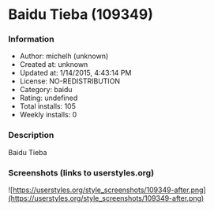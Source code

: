 # Baidu Tieba (109349)

### Information
- Author: michelh (unknown)
- Created at: unknown
- Updated at: 1/14/2015, 4:43:14 PM
- License: NO-REDISTRIBUTION
- Category: baidu
- Rating: undefined
- Total installs: 105
- Weekly installs: 0


### Description
Baidu Tieba


### Screenshots (links to userstyles.org)
![https://userstyles.org/style_screenshots/109349-after.png](https://userstyles.org/style_screenshots/109349-after.png)


